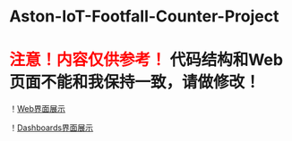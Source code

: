 # Aston-IoT-Footfall-Counter-Project

# <span style="color:red">注意！内容仅供参考！</span> 代码结构和Web页面不能和我保持一致，请做修改！

！[Web界面展示](images/Web_demo.png)

！[Dashboards界面展示](images/MQTT_Dashboards.png)

